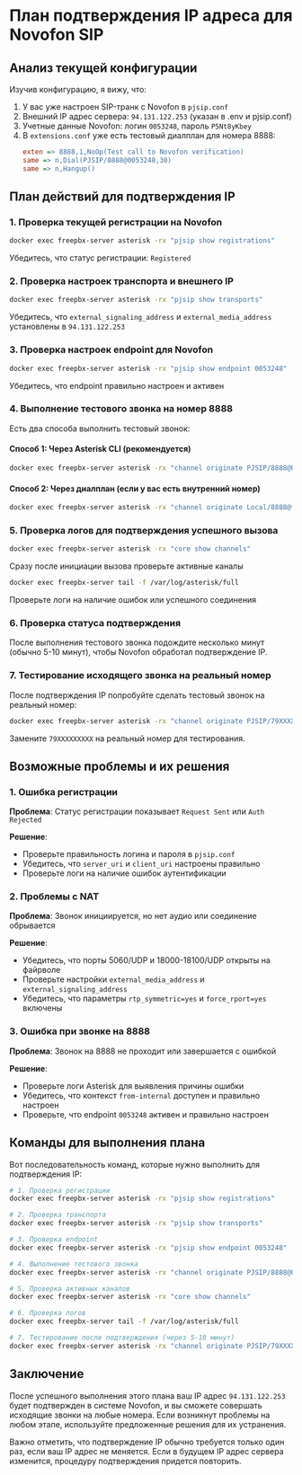 # План подтверждения IP адреса для Novofon SIP

## Анализ текущей конфигурации

Изучив конфигурацию, я вижу, что:

1. У вас уже настроен SIP-транк с Novofon в `pjsip.conf`
2. Внешний IP адрес сервера: `94.131.122.253` (указан в .env и pjsip.conf)
3. Учетные данные Novofon: логин `0053248`, пароль `P5Nt8yKbey`
4. В `extensions.conf` уже есть тестовый диалплан для номера 8888:
   ```ini
   exten => 8888,1,NoOp(Test call to Novofon verification)
   same => n,Dial(PJSIP/8888@0053248,30)
   same => n,Hangup()
   ```

## План действий для подтверждения IP

### 1. Проверка текущей регистрации на Novofon

```bash
docker exec freepbx-server asterisk -rx "pjsip show registrations"
```

Убедитесь, что статус регистрации: `Registered`

### 2. Проверка настроек транспорта и внешнего IP

```bash
docker exec freepbx-server asterisk -rx "pjsip show transports"
```

Убедитесь, что `external_signaling_address` и `external_media_address` установлены в `94.131.122.253`

### 3. Проверка настроек endpoint для Novofon

```bash
docker exec freepbx-server asterisk -rx "pjsip show endpoint 0053248"
```

Убедитесь, что endpoint правильно настроен и активен

### 4. Выполнение тестового звонка на номер 8888

Есть два способа выполнить тестовый звонок:

#### Способ 1: Через Asterisk CLI (рекомендуется)

```bash
docker exec freepbx-server asterisk -rx "channel originate PJSIP/8888@0053248 application Wait 10"
```

#### Способ 2: Через диалплан (если у вас есть внутренний номер)

```bash
docker exec freepbx-server asterisk -rx "channel originate Local/8888@from-internal application Wait 10"
```

### 5. Проверка логов для подтверждения успешного вызова

```bash
docker exec freepbx-server asterisk -rx "core show channels"
```

Сразу после инициации вызова проверьте активные каналы

```bash
docker exec freepbx-server tail -f /var/log/asterisk/full
```

Проверьте логи на наличие ошибок или успешного соединения

### 6. Проверка статуса подтверждения

После выполнения тестового звонка подождите несколько минут (обычно 5-10 минут), чтобы Novofon обработал подтверждение IP.

### 7. Тестирование исходящего звонка на реальный номер

После подтверждения IP попробуйте сделать тестовый звонок на реальный номер:

```bash
docker exec freepbx-server asterisk -rx "channel originate PJSIP/79XXXXXXXXX@0053248 application Wait 10"
```

Замените `79XXXXXXXXX` на реальный номер для тестирования.

## Возможные проблемы и их решения

### 1. Ошибка регистрации

**Проблема**: Статус регистрации показывает `Request Sent` или `Auth Rejected`

**Решение**:
- Проверьте правильность логина и пароля в `pjsip.conf`
- Убедитесь, что `server_uri` и `client_uri` настроены правильно
- Проверьте логи на наличие ошибок аутентификации

### 2. Проблемы с NAT

**Проблема**: Звонок инициируется, но нет аудио или соединение обрывается

**Решение**:
- Убедитесь, что порты 5060/UDP и 18000-18100/UDP открыты на файрволе
- Проверьте настройки `external_media_address` и `external_signaling_address`
- Убедитесь, что параметры `rtp_symmetric=yes` и `force_rport=yes` включены

### 3. Ошибка при звонке на 8888

**Проблема**: Звонок на 8888 не проходит или завершается с ошибкой

**Решение**:
- Проверьте логи Asterisk для выявления причины ошибки
- Убедитесь, что контекст `from-internal` доступен и правильно настроен
- Проверьте, что endpoint `0053248` активен и правильно настроен

## Команды для выполнения плана

Вот последовательность команд, которые нужно выполнить для подтверждения IP:

```bash
# 1. Проверка регистрации
docker exec freepbx-server asterisk -rx "pjsip show registrations"

# 2. Проверка транспорта
docker exec freepbx-server asterisk -rx "pjsip show transports"

# 3. Проверка endpoint
docker exec freepbx-server asterisk -rx "pjsip show endpoint 0053248"

# 4. Выполнение тестового звонка
docker exec freepbx-server asterisk -rx "channel originate PJSIP/8888@0053248 application Wait 10"

# 5. Проверка активных каналов
docker exec freepbx-server asterisk -rx "core show channels"

# 6. Проверка логов
docker exec freepbx-server tail -f /var/log/asterisk/full

# 7. Тестирование после подтверждения (через 5-10 минут)
docker exec freepbx-server asterisk -rx "channel originate PJSIP/79XXXXXXXXX@0053248 application Wait 10"
```

## Заключение

После успешного выполнения этого плана ваш IP адрес `94.131.122.253` будет подтвержден в системе Novofon, и вы сможете совершать исходящие звонки на любые номера. Если возникнут проблемы на любом этапе, используйте предложенные решения для их устранения.

Важно отметить, что подтверждение IP обычно требуется только один раз, если ваш IP адрес не меняется. Если в будущем IP адрес сервера изменится, процедуру подтверждения придется повторить.